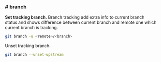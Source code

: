 ### # branch

**Set tracking branch.**
Branch tracking add extra info to current branch status and shows difference between current branch and remote one which current branch is tracking.
```sh
git branch -u <remote>/<branch>
```



Unset tracking branch.
```sh
git branch --unset-upstream
```
